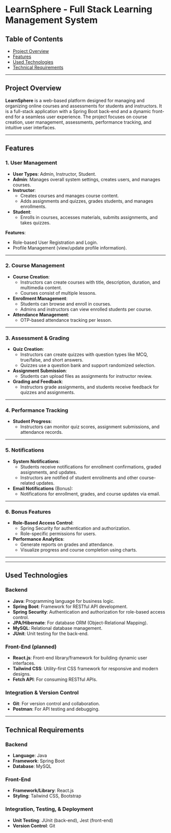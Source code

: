 # LearnSphere - Full Stack Learning Management System

## Table of Contents
- [Project Overview](#project-overview)
- [Features ](#Features )
- [Used Technologies](#used-technologies)
- [Technical Requirements](#technical-requirements)


---

## Project Overview

**LearnSphere** is a web-based platform designed for managing and organizing online courses and assessments for students and instructors. It is a full-stack application with a Spring Boot back-end and a dynamic front-end for a seamless user experience. The project focuses on course creation, user management, assessments, performance tracking, and intuitive user interfaces.

---


## Features  

### 1. User Management  
- **User Types**: Admin, Instructor, Student.  
- **Admin**: Manages overall system settings, creates users, and manages courses.  
- **Instructor**:  
  - Creates courses and manages course content.  
  - Adds assignments and quizzes, grades students, and manages enrollments.  
- **Student**:  
  - Enrolls in courses, accesses materials, submits assignments, and takes quizzes.  

**Features**:  
- Role-based User Registration and Login.  
- Profile Management (view/update profile information).  

---

### 2. Course Management  
- **Course Creation**:  
  - Instructors can create courses with title, description, duration, and multimedia content.  
  - Courses consist of multiple lessons.  
- **Enrollment Management**:  
  - Students can browse and enroll in courses.  
  - Admins and instructors can view enrolled students per course.  
- **Attendance Management**:  
  - OTP-based attendance tracking per lesson.  

---

### 3. Assessment & Grading  
- **Quiz Creation**:  
  - Instructors can create quizzes with question types like MCQ, true/false, and short answers.  
  - Quizzes use a question bank and support randomized selection.  
- **Assignment Submission**:  
  - Students can upload files as assignments for instructor review.  
- **Grading and Feedback**:  
  - Instructors grade assignments, and students receive feedback for quizzes and assignments.  

---

### 4. Performance Tracking  
- **Student Progress**:  
  - Instructors can monitor quiz scores, assignment submissions, and attendance records.  

---

### 5. Notifications  
- **System Notifications**:  
  - Students receive notifications for enrollment confirmations, graded assignments, and updates.  
  - Instructors are notified of student enrollments and other course-related updates.  
- **Email Notifications** (Bonus):  
  - Notifications for enrollment, grades, and course updates via email.  

---

### 6. Bonus Features  
- **Role-Based Access Control**:  
  - Spring Security for authentication and authorization.  
  - Role-specific permissions for users.  
- **Performance Analytics**:  
  - Generate reports on grades and attendance.  
  - Visualize progress and course completion using charts.  

---

---

## Used Technologies

### Backend
- **Java**: Programming language for business logic.
- **Spring Boot**: Framework for RESTful API development.
- **Spring Security**: Authentication and authorization for role-based access control.
- **JPA/Hibernate**: For database ORM (Object-Relational Mapping).
- **MySQL**: Relational database management.
- **JUnit**: Unit testing for the back-end.

### Front-End (planned)
- **React.js**: Front-end library/framework for building dynamic user interfaces.
- **Tailwind CSS**: Utility-first CSS framework for responsive and modern designs.
- **Fetch API**: For consuming RESTful APIs.

### Integration & Version Control
- **Git**: For version control and collaboration.
- **Postman**: For API testing and debugging.

---

## Technical Requirements

### Backend
- **Language**: Java
- **Framework**: Spring Boot
- **Database**: MySQL

### Front-End
- **Framework/Library**: React.js
- **Styling**: Tailwind CSS, Bootstrap

### Integration, Testing, & Deployment
- **Unit Testing**: JUnit (back-end), Jest (front-end)
- **Version Control**: Git





